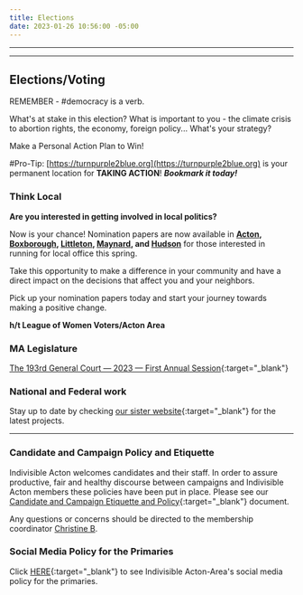 ```yaml
---
title: Elections
date: 2023-01-26 10:56:00 -05:00
---
```


---

<p id="demo">
</p>

<script>
// Set the date we're counting down to
var countDownDate = new Date("Nov 5 2024 00:00");

// Update the count down every 1 second
var x = setInterval(function() {

  // Get today's date
  var now = new Date();
    
  // Find the distance between now and the count down date
  var t = countDownDate - now;
    
  // Time calculations for days
  var days = Math.floor(t / (1000 * 60 * 60 * 24));
  var hours = Math.floor((t%(1000 * 60 * 60 * 24))/(1000 * 60 * 60)); 
  var minutes = Math.floor((t % (1000 * 60 * 60)) / (1000 * 60)); 
  var seconds = Math.floor((t % (1000 * 60)) / 1000);  

  // Output the result in an element with id="demo"
  var test1 = document.getElementById("demo");
  test1.style.font = "italic bold 30px arial,serif"; 
  //test1.style.textAlign = "center";
//test1.innerHTML = days + " days left until Nov 5, 2024!";
  test1.innerHTML = days + "d " + hours + "h " + minutes + "m " + seconds + "s until Nov 5, 2024!";
  
  // If the count down is over, write some text 
  if (t < 0) {
    clearInterval(x);
    document.getElementById("demo").innerHTML = "The biggest threat to our democracy is indifference.";
  }
},500);
</script>

---

## Elections/Voting

REMEMBER - #democracy is a verb.

What's at stake in this election? What is important to you - the climate crisis to abortion rights, the economy, foreign policy... What's your strategy? 

Make a Personal Action Plan to Win!  

#Pro-Tip: [https://turnpurple2blue.org](https://turnpurple2blue.org) is your permanent location for **TAKING ACTION**! ***Bookmark it today!***

### Think Local

**Are you interested in getting involved in local politics?**

Now is your chance! Nomination papers are now available in **[Acton](https://url1005.email.actionnetwork.org/ss/c/tTBUZwcBH_2q13Ow12s-jX2c2j7fOZ89SRqWkHK71PhXlkWIE1ykeRng1t1nxZIxhkFptPs8gvxyLzjErsLITMJG-4JzeU3F_0gXup2a8X8dN-HKY0N_yZbsVxtUpD_jOCqgz9_4vRsN1VP8ckImgbvISwOw8zpTuSHWzrx2dkm0dvpUTQy030V2fw4tqIC7kNVZ-Gi-rbjIpDS8ES9sqw_umpDSWsUE7OgZFqpz2In6KyHDoNH4dkUmdUmjbyv7dANxp89ziCHS5D97nll5o9Dfwpx2s_PMF9YyZzatZSYu_RbY1b-jnptS0B3tSBFfTh1wZ7NunUEMVL_jI9zJza6cacoFBApZqzIxfI_KmWwGlDZcp9zr36AqANv5-K7HsYhoEmVBlH4ncXfbVE3UwBCBFXYS6Z5p2I9B3PnTDjQ0u47sf-gKNfsrayxscmpzEPS5AQ6DjcaC2C_Z30TU0o_xH45CtUbElM5PFdxJzBD6NMXtyy9icRmG_zIBVXiXMHSw61ETd44sHxMukN1O7P5jAdpDRYqyx92pbaEcfUk9xSdY3ol85rcBUykW3HYXl4EpasNXrP6T7hKco7r_YwHNOQkn4-aRmesOkEXwa-pKZ94GETydYw9m3Ruobs5L-6MTJgB4wVWu88ut4BRc0Vo9QowQFOlaQeDSLUszlCfidWaF1AfOpu4TJ1V5ffQiM2lJ1wOlTMWku7z8430hSgl7t6JWdp9vHnLKrx-98ENrrfCcFncgiM5GQzdZIq4v_F4-0boRYajZK-yjB8N61w/43m/VjuXTjjcRaie6ycZjEkmww/h17/b6bQY2Z-8HEGw75MDGlOB63tQIrNiuyl5M4X187N_BM), [Boxborough](https://url1005.email.actionnetwork.org/ss/c/tTBUZwcBH_2q13Ow12s-jX2c2j7fOZ89SRqWkHK71PhXlkWIE1ykeRng1t1nxZIxhkFptPs8gvxyLzjErsLITMJG-4JzeU3F_0gXup2a8X8dN-HKY0N_yZbsVxtUpD_j-Ls-imIFhRTj8tdf4pG9fSK3D3jH4ew_kIZbiTeNhfQIeM0fNsszdvKpImPOV0NC65SfMA7MhVpbIdwWX-qlK1_Ua_z1ZGx_BGINZmAwsA3PUZveKKFtCDz6WMb6BYPoGB7Se04Yc322W4Hfh3RT226ljDE-daNwMTSkKW_aHbFPz17Qsew1aQK8MesORpQSiTMeew-3Pk2BJIcExboV4SQ_hhqYe2A91SU56T6wtUXLp46U7u2HtPo5TeZcxcOLM5ityGU81BIzNb64Fnb7gkY5vX_azWxb0p0nj5Ue5kPJ4fwKkY5KUzc1i_q6mtu8B0TIYAXia5X6uwpfz2ezsRK8WZbx9kbeLAdGDGE3nNRCBy7K58DLQNYXPXWhE4JNk-D05ZkxRDLvhlBixbWKaNJec0kFNKn3fOcE3aqRruV6DUZUA-TOWAgofp69759cnr37QhLrUK2gu_6AKYxM7YGUPxvHiOgee7fVAl9NFpjCA5MiJLlnHqZEh22N6xr2HqMOdI3KfA0fGhYou2AybSOG51BVrmN1Tl9CX8-qyexgyn6ZcLmSjrUU0idsLMgK-JZ38LfGAKVar2K7nuEMB_glF7yOsLnA84Es6bWt_dvwJx70vzbnO8tU5mAQqcp5cuAcT5jh9nO0pwYeCOFJQNPYAnJlli1RZKUc80cUN8kXirL5gFAQfBwUvJ11GKHzHDPwgES35trNAgKAMd2yaqvfelScIC1IqGKsr537Rj8fsdzHlRm2Oi76smDiDt3A/43m/VjuXTjjcRaie6ycZjEkmww/h18/9DBbb0v4T_2KllttiFxGnBa9XXRDg1iNcy6A0ag8V1I), [Littleton](https://url1005.email.actionnetwork.org/ss/c/tTBUZwcBH_2q13Ow12s-jX2c2j7fOZ89SRqWkHK71PhXlkWIE1ykeRng1t1nxZIxhkFptPs8gvxyLzjErsLITMJG-4JzeU3F_0gXup2a8X8dN-HKY0N_yZbsVxtUpD_jOCqgz9_4vRsN1VP8ckImgQ1FG_9YbRQme90b5P1i_v1fLvSZsbzafuE4ApcXxrhhbLSaSmvESMI6XODPOCmOD8X9q-qc9jWHhlnlUgp-VDdfzkS9ZuducdWl9t6pHTGT6wNLw1STFylvM0xOQ1N50BFY4sXzmpZlS7Axs1s-bwcZ3D-1Ja7m6ykUblNYBYwRn6Exkm01J-71kqEEzFAsF7F_GgcFDehzA__wlA5vUe47JV1kn_wIhRF0rrdFG2xeDZYiMorpi22aszi7r4MCK1AMNu-yf90Oq0N63j0whYCW7u366LDZugSxb4hX4xrarK_ta3iGjUTrUFtMWFnxy1dW-5EkZPyiKrJAoQVdqkMwdzJ3MuXt3xpqzvir9bOZ39F45rkW3fh3BhmbHOrXjDkqJG28Y97JeFmUuxiA3CN9eYi-Y0o37d5IpNaWA0_wz0PGK6Hlb0d4Z-KnZviy31i6tpuQPls3q5ARepT_TqW_S_o9H09E-lwiaVbPTVa9CYxlb4I5bU_er-cRT4QgjiiSTJ-N6QVdMdFNcY094AxWEPR6NDtiUCAWm7_v1rigqyn_CfQvleX3uSmuNDM-gDaFHFKxFO7mmdDl-rMPzu8RSZ5utbmnREgIefUUsSEZf1H6TofRKChgGBjYRX-Fug/43m/VjuXTjjcRaie6ycZjEkmww/h19/9JRc5bcp3GYT3pxNIiQ50174q5B--7iJuYb944adAHM), [Maynard](https://url1005.email.actionnetwork.org/ss/c/tTBUZwcBH_2q13Ow12s-jX2c2j7fOZ89SRqWkHK71PhXlkWIE1ykeRng1t1nxZIxhkFptPs8gvxyLzjErsLITMJG-4JzeU3F_0gXup2a8X8dN-HKY0N_yZbsVxtUpD_jOCqgz9_4vRsN1VP8ckImge0SBo7eQL2zfPohJNs8FgavNYx2IGPJiTfcTfQaT9oQX3CPEwKQS5-Afu93Zzm9dxx05MPvqGIjLj46UaPNEt6molLvzbMyE81ee8EX_DKaa1EhYPIO740Z3v-t085vgCtRIQhTlqfNwJGFxGKPW-NMg_qup9EkjUkmW2Mq2WM7D4ORVbubKQ-Yg6_m3J2wPrjFpMFIcjyRuIrzg50VobsG7RV5PmLeJ8PxF3_ZUjcKcIwiGZhCxNoy45pMtUn1-bCeoqEr9S_1-fNZkamylFVNZYyPw428MWhZtGgXJ05v_gq60zJWkHaWMcKI89pkpC91geJDO4C3nesi9rbMZJzToXDMXHtBWW3uV-cxOT2Ht63-6JyGPEyOjXDLyrizdjeqfHowkbwG5mHBBv4EkkBilOqrhMHvRJYMo3dFhk1ymo8ZUAWkSLtgtzLwIF0Mz05XJ_YP0tsmZVz2XNTnsZ2EerkaETsiPHEGRwWQDG_4eSfxbOS9w9vq0gjU_qZl0YHX-JTGKn5o1bh0qbxDiw28hPsVbVCQDwbkp6dCs62K-UXeWxDPa8zYyheH30QE5uDsWOiIesmkrpbZRkfgCWoEwx4y9KxH_RKE3NBokT5i8m9mT0drYzHHlaYElKXY8A/43m/VjuXTjjcRaie6ycZjEkmww/h20/a9MYpUNrkRm1fApvlwcyqCJEHH2GO7JVBGYg-fqrDsM), and [Hudson](https://url1005.email.actionnetwork.org/ss/c/tTBUZwcBH_2q13Ow12s-jX2c2j7fOZ89SRqWkHK71PhXlkWIE1ykeRng1t1nxZIxhkFptPs8gvxyLzjErsLITMJG-4JzeU3F_0gXup2a8X8dN-HKY0N_yZbsVxtUpD_j-Ls-imIFhRTj8tdf4pG9fSJaUKwKWpmlaQSUqHTbhD6_LwCJGmC4lSnfVCd33i62i_GSiUNe_iM0NpvGY5089nx84c1mTT1B_EiFMbEOmUPK7CnX9lmXmGyPSQmfKhovcXhJONvUY4dMOHkGHl-HIfHxsf2G8rFOyoE_F0lU8I1xFi61maA68tce2cGqJmUseXxVKKVKCXV0tS9ZTtLzvkvAcd_tni_fpQQqnrp8OrfSmifD5pzRXG3xQEIM2HE7bNN-UijWHR6C4s5uRlZKxZsc8ZBO_K52M9i4CVnmElDqTlDj8A_cwBMoetrK__5tN65WDSa6TrGWWo9lxMM6f7RfxtDQfNBvqaa7HKT1expSXsFbFqWNnohxFsQzY1c9owEl7V5p6P9sXIE82UZHb-emXZIbWrYBxBLFcWeUZn2mKcdZ-zlJ__wbb5aGxozUMLnXs-K3pI8gD1s_tL4Ekq8gNMcAAY-ikPp7CE1054DF-e57yWbkCQsSBQU_LDf-qMWYbQLtyIevVwSUPLkwIEsTMacOH_dHrVIlM0DEc9y4OvxQo9iP9VDCqrqp-UgzSWp0pdl-tPoaEW5kwtZmv2hXmoucP3Pg6iEE-hBbTLfnuZ9Bb5XoBKKym_hFXaFlGI9_PRj_tCmGlnn-6N5q_1RaT1RJQT0-QFVLl8wqgXDacOyU7DC7JgtEE-WZqxQwl05SAmYb3nOvFQXw4ex_-yq1FHC4S8h1Q8b04KyVdGQ/43m/VjuXTjjcRaie6ycZjEkmww/h21/rPWJ6i7YcHPGA9fbXJBUhS739afP6S4buW3mHeE-X4w)** for those interested in running for local office this spring.

Take this opportunity to make a difference in your community and have a direct impact on the decisions that affect you and your neighbors.

Pick up your nomination papers today and start your journey towards making a positive change.

**h/t League of Women Voters/Acton Area**

### MA Legislature

[The 193rd General Court — 2023 — First Annual Session](https://malegislature.gov/ClerksOffice/House/Deadlines){:target="_blank"}

### National and Federal work

Stay up to date by checking [our sister website](https://turnpurple2blue.org/new/){:target="_blank"} for the latest projects.

---

### Candidate and Campaign Policy and Etiquette

Indivisible Acton welcomes candidates and their staff. In order to assure productive, fair and healthy discourse between campaigns and Indivisible Acton members these policies have been put in place. Please see our [Candidate and Campaign Etiquette and Policy](https://docs.google.com/document/d/1-G3_GKFkz3fC0VDkfGh4DbC820mzi23yyMG1-EqapfE/){:target="_blank"}  document.

Any questions or concerns should be directed to the membership coordinator [Christine B](mailto:christine@indivisibleacton.org).

### Social Media Policy for the Primaries

Click [HERE](https://docs.google.com/document/d/1k-N7qZ5fBR2wRGOcRI8ZJxQGbO5CfsXbZlZSKHm4N18){:target="_blank"} to see Indivisible Acton-Area's social media policy for the primaries.